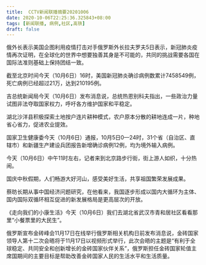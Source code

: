 ```yaml
---
title:  CCTV新闻联播摘要20201006
date: 2020-10-06T22:25:36.325843+08:00
tags: [新闻联播, 病例,社区,高铁]
draft: false
---
```


俄外长表示美国企图利用疫情打击对手俄罗斯外长拉夫罗夫5日表示，新冠肺炎疫情再次证明，在全球化的世界中想要独善其身是不可能的，共同的挑战需要各国在国际法准则基础上保持团结一致。

截至北京时间今天（10月6日）16时，美国新冠肺炎确诊<span class="keywords_content">病例</span>数累计7458549例，死亡<span class="keywords_content">病例</span>已经超过21万，达到210195例。

吉总统新闻局今天（10月6日）发布消息说，总统热恩别科夫指出，一些政治力量试图非法夺取国家权力，呼吁各方维护国家和平稳定。

湖北沙洋县积极探索土地按户连片耕种模式，农户原本分散的耕地连成一片，种地省心省力，促进农业提效。

国家卫生健康委今天（10月6日）通报，10月5日0—24时，31个省（自治区、直辖市）和新疆生产建设兵团报告新增确诊<span class="keywords_content">病例</span>12例，均为境外输入<span class="keywords_content">病例</span>。

今天（10月6日）中午11时左右，记者来到北京路步行街，街上游人如织，十分热闹。

国庆中秋假期，人们畅游大好河山，感受美好生活，共享祖国繁荣发展成果。

蔡昉长期从事中国经济问题研究，在他看来，我国逐步形成以国内大循环为主体、国内国际双循环相互促进的新发展格局是更高层次的开放。

《走向我们的小康生活》今天（10月6日）我们去湖北省武汉市青和居<span class="keywords_content">社区</span>看看那里“小餐票里的大民生”。

俄罗斯宣布金砖峰会11月17日在线举行俄罗斯相关机构日前发布消息说，金砖国家领导人第十二次会晤将于11月17日以视频形式举行，此次会晤的主题是“有利于全球稳定、共同安全和创新增长的金砖国家伙伴关系”，俄罗斯担任金砖国家轮值主席国期间的主要目标是帮助改善金砖国家人民的生活水平和生活质量。
